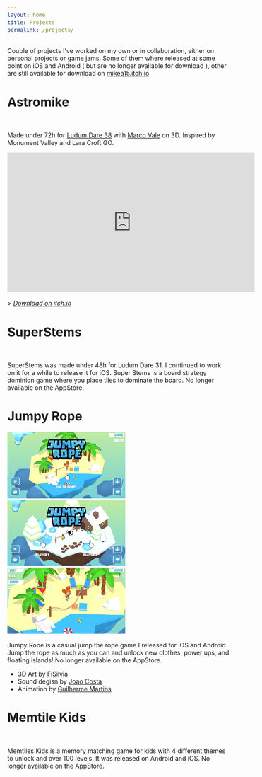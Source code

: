 ```yaml
---
layout: home
title: Projects
permalink: /projects/
---
```


Couple of projects I’ve worked on my own or in collaboration, either on personal projects or game jams. Some of them where released at some point on iOS and Android ( but are no longer available for download ), other are still available for download on [mikea15.itch.io](https://mikea15.itch.io/)

# Astromike

<img src='\assets\img\astromike_icon.png' alt='' height="150" />
<img src='\assets\img\screen_1.png' alt='' height="150" />
<img src='\assets\img\screen_2.png' alt='' height="150" />
<img src='\assets\img\screen_3.png' alt='' height="150" />
<img src='\assets\img\screen_4.png' alt='' height="150" />

Made under 72h for [Ludum Dare 38](https://ldjam.com/events/ludum-dare/38/astromike) with [Marco Vale](https://twitter.com/MarcoValeKaz) on 3D. Inspired by Monument Valley and Lara Croft GO.

<iframe width="560" height="315" src="https://www.youtube.com/embed/b30id6bcWQk" frameborder="0" allow="accelerometer; autoplay; clipboard-write; encrypted-media; gyroscope; picture-in-picture" allowfullscreen></iframe>

\> *[Download on itch.io](https://mikea15.itch.io/astromike)*

# SuperStems

<img src='\assets\img\superstems-icon.png' alt='' height="150" />
<img src='\assets\img\ss-s2.png' alt='' height="150" />
<img src='\assets\img\ss-s3.png' alt='' height="150" />
<img src='\assets\img\ss-s4.png' alt='' height="150" />
<img src='\assets\img\ss-s5.png' alt='' height="150" />
<img src='\assets\img\ss-s6.png' alt='' height="150" />

SuperStems was made under 48h for Ludum Dare 31. I continued to work on it for a while to release it for iOS. Super Stems is a board strategy dominion game where you place tiles to dominate the board. No longer available on the AppStore.

# Jumpy Rope

<img src='\wp-content\uploads\mainiPhone-4.7-Inch-Landscape.1334x750.png' alt='' height="150" />
<img src='\wp-content\uploads\multiplayeriPhone-4.7-Inch-Landscape.1334x750.png' alt='' height="150" />
<img src='\wp-content\uploads\in-gameiPhone-4.7-Inch-Landscape.1334x750.png' alt='' height="150" />


Jumpy Rope is a casual jump the rope game I released for iOS and Android. Jump the rope as much as you can and unlock new clothes, power ups, and floating islands! No longer available on the AppStore.

- 3D Art by [FiSilvia](https://twitter.com/fifsilva)
- Sound degisn by [Joao Costa](https://twitter.com/dainomyte)
- Animation by [Guilherme Martins](https://www.artstation.com/artist/guinimation)

# Memtile Kids

<img src='\assets\img\img.png' alt='' height="150" />

Memtiles Kids is a memory matching game for kids with 4 different themes to unlock and over 100 levels. It was released on Android and iOS. No longer available on the AppStore. 

